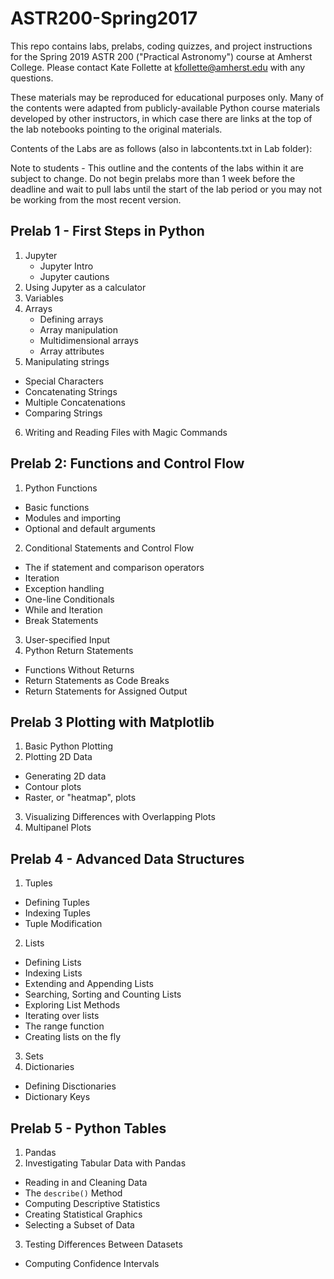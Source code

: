 # ASTR200-Spring2017

This repo contains labs, prelabs, coding quizzes, and project instructions for the Spring 2019 ASTR 200 ("Practical Astronomy") course at Amherst College. Please contact Kate Follette at kfollette@amherst.edu with any questions. 

These materials may be reproduced for educational purposes only. Many of the contents were adapted from publicly-available Python course materials developed by other instructors, in which case there are links at the top of the lab notebooks pointing to the original materials.  

Contents of the Labs are as follows (also in labcontents.txt in Lab folder):

Note to students - This outline and the contents of the labs within it are subject to change. Do not begin prelabs more than 1 week before the deadline and wait to pull labs until the start of the lab period or you may not be working from the most recent version. 

## Prelab 1 -  First Steps in Python
1. Jupyter 
   * Jupyter Intro
   * Jupyter cautions
2. Using Jupyter as a calculator
3. Variables
4. Arrays
    * Defining arrays
    * Array manipulation
    * Multidimensional arrays
    * Array attributes
5. Manipulating strings
  * Special Characters
  * Concatenating Strings
  * Multiple Concatenations
  * Comparing Strings
6. Writing and Reading Files with Magic Commands
    
## Prelab 2: Functions and Control Flow
1. Python Functions
  * Basic functions
  * Modules and importing
  * Optional and default arguments
2. Conditional Statements and Control Flow
  * The if statement and comparison operators
  * Iteration
  * Exception handling
  * One-line Conditionals
  * While and Iteration
  * Break Statements
3. User-specified Input
4. Python Return Statements
  * Functions Without Returns
  * Return Statements as Code Breaks
  * Return Statements for Assigned Output

## Prelab 3 Plotting with Matplotlib
1. Basic Python Plotting
2. Plotting 2D Data  
  * Generating 2D data  
  * Contour plots  
  * Raster, or "heatmap", plots  
3. Visualizing Differences with Overlapping Plots
4. Multipanel Plots

## Prelab 4 -  Advanced Data Structures
1. Tuples
  * Defining Tuples
  * Indexing Tuples
  * Tuple Modification
2. Lists
  * Defining Lists
  * Indexing Lists
  * Extending and Appending Lists
  * Searching, Sorting and Counting Lists
  * Exploring List Methods
  * Iterating over lists
  * The range function
  * Creating lists on the fly
3. Sets
4. Dictionaries
 * Defining Disctionaries
 * Dictionary Keys
 
## Prelab 5 - Python Tables
1. Pandas
2. Investigating Tabular Data with Pandas
  * Reading in and Cleaning Data
  * The `describe()` Method
  * Computing Descriptive Statistics
  * Creating Statistical Graphics
  * Selecting a Subset of Data
3. Testing Differences Between Datasets
  * Computing Confidence Intervals


